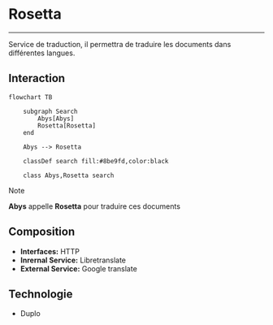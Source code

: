 # Rosetta

---

Service de traduction, il permettra de traduire les documents dans différentes langues.

## Interaction

```mermaid
flowchart TB

    subgraph Search
        Abys[Abys]
        Rosetta[Rosetta]
    end

    Abys --> Rosetta

    classDef search fill:#8be9fd,color:black

    class Abys,Rosetta search
```

> [!NOTE]
> **Abys** appelle **Rosetta** pour traduire ces documents

## Composition

- **Interfaces:** HTTP
- **Inrernal Service:** Libretranslate
- **External Service:** Google translate

## Technologie

- Duplo